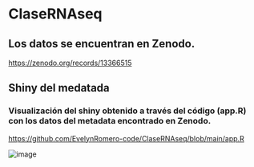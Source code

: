 # ClaseRNAseq
## Los datos se encuentran en Zenodo.
https://zenodo.org/records/13366515

## Shiny del medatada 
### Visualización del shiny obtenido a través del código (app.R) con los datos del metadata encontrado en Zenodo.
https://github.com/EvelynRomero-code/ClaseRNAseq/blob/main/app.R

![image](https://github.com/user-attachments/assets/0159ff91-a0bf-45f4-8411-59cf35c69eb4)
